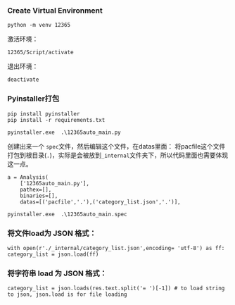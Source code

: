 ### Create Virtual Environment
```
python -m venv 12365
```

激活环境：
```
12365/Script/activate
```

退出环境：
```
deactivate
```

### Pyinstaller打包
```
pip install pyinstaller
pip install -r requirements.txt

pyinstaller.exe  .\12365auto_main.py
```

创建出来一个 `spec`文件，然后编辑这个文件，在datas里面： 将pacfile这个文件打包到根目录(`.`)，实际是会被放到`_internal`文件夹下，所以代码里面也需要体现这一点。

```
a = Analysis(
    ['12365auto_main.py'],
    pathex=[],
    binaries=[],
    datas=[('pacfile','.'),('category_list.json','.')],
```

```
pyinstaller.exe  .\12365auto_main.spec
```

### 将文件load为 JSON 格式：
```
with open(r'./_internal/category_list.json',encoding= 'utf-8') as ff:
category_list = json.load(ff)
```

### 将字符串 load 为 JSON 格式：
```
category_list = json.loads(res.text.split('= ')[-1]) # to load string to json, json.load is for file loading
```